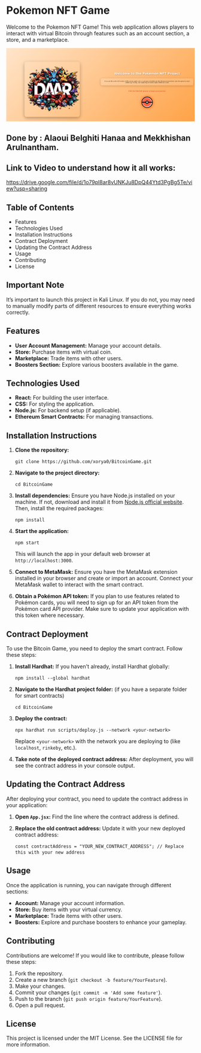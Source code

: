 # Pokemon NFT Game

Welcome to the Pokemon NFT Game! This web application allows players to interact with virtual Bitcoin through features such as an account section, a store, and a marketplace.

![Pokemon NFT Game Front Page](src/assets/front-page-screenshot.png) <!-- Update the path to your screenshot -->

## Done by : Alaoui Belghiti Hanaa and Mekkhishan Arulnantham.
## Link to Video to understand how it all works:
https://drive.google.com/file/d/1o79pl8ar8vUNKJu8DpQ44Ytd3PgBg5Te/view?usp=sharing
## Table of Contents

- Features
- Technologies Used
- Installation Instructions
- Contract Deployment
- Updating the Contract Address
- Usage
- Contributing
- License

## Important Note
It’s important to launch this project in Kali Linux. If you do not, you may need to manually modify parts of different resources to ensure everything works correctly.

## Features

- **User Account Management:** Manage your account details.
- **Store:** Purchase items with virtual coin.
- **Marketplace:** Trade items with other users.
- **Boosters Section:** Explore various boosters available in the game.

## Technologies Used

- **React:** For building the user interface.
- **CSS:** For styling the application.
- **Node.js:** For backend setup (if applicable).
- **Ethereum Smart Contracts:** For managing transactions.

## Installation Instructions

1. **Clone the repository:**
   ```
   git clone https://github.com/xorya0/BitcoinGame.git
   ```

2. **Navigate to the project directory:**
   ```
   cd BitcoinGame
   ```

3. **Install dependencies:** Ensure you have Node.js installed on your machine. If not, download and install it from [Node.js official website](https://nodejs.org/). Then, install the required packages:
   ```
   npm install
   ```

4. **Start the application:**
   ```
   npm start
   ```
   This will launch the app in your default web browser at `http://localhost:3000`.

5. **Connect to MetaMask:** Ensure you have the MetaMask extension installed in your browser and create or import an account. Connect your MetaMask wallet to interact with the smart contract.

6. **Obtain a Pokémon API token:** If you plan to use features related to Pokémon cards, you will need to sign up for an API token from the Pokémon card API provider. Make sure to update your application with this token where necessary.

## Contract Deployment

To use the Bitcoin Game, you need to deploy the smart contract. Follow these steps:

1. **Install Hardhat:** If you haven't already, install Hardhat globally:
   ```
   npm install --global hardhat
   ```

2. **Navigate to the Hardhat project folder:** (if you have a separate folder for smart contracts)
   ```
   cd BitcoinGame
   ```

3. **Deploy the contract:**
   ```
   npx hardhat run scripts/deploy.js --network <your-network>
   ```
   Replace `<your-network>` with the network you are deploying to (like `localhost`, `rinkeby`, etc.).

4. **Take note of the deployed contract address:** After deployment, you will see the contract address in your console output.

## Updating the Contract Address

After deploying your contract, you need to update the contract address in your application:

1. **Open `App.jsx`:** Find the line where the contract address is defined.

2. **Replace the old contract address:** Update it with your new deployed contract address:
   ```
   const contractAddress = "YOUR_NEW_CONTRACT_ADDRESS"; // Replace this with your new address
   ```

## Usage

Once the application is running, you can navigate through different sections:
- **Account:** Manage your account information.
- **Store:** Buy items with your virtual currency.
- **Marketplace:** Trade items with other users.
- **Boosters:** Explore and purchase boosters to enhance your gameplay.

## Contributing

Contributions are welcome! If you would like to contribute, please follow these steps:
1. Fork the repository.
2. Create a new branch (`git checkout -b feature/YourFeature`).
3. Make your changes.
4. Commit your changes (`git commit -m 'Add some feature'`).
5. Push to the branch (`git push origin feature/YourFeature`).
6. Open a pull request.

## License

This project is licensed under the MIT License. See the LICENSE file for more information.
